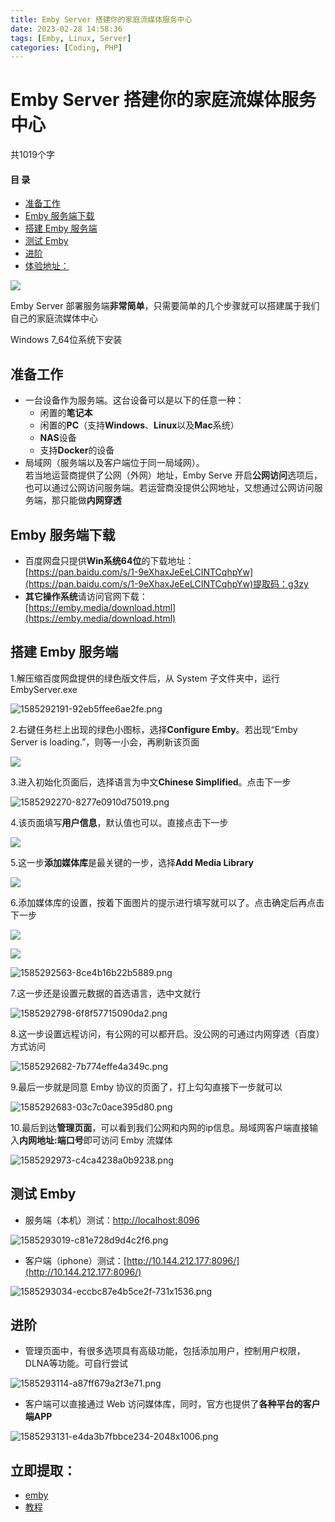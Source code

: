 ```yaml
---
title: Emby Server 搭建你的家庭流媒体服务中心
date: 2023-02-28 14:58:36
tags: [Emby, Linux, Server]
categories: [Coding, PHP]
---
```


Emby Server 搭建你的家庭流媒体服务中心
======================================

共1019个字

#### 目 录

*   [准备工作](#title-0 "准备工作")
*   [Emby 服务端下载](#title-1 "Emby 服务端下载")
*   [搭建 Emby 服务端](#title-2 "搭建 Emby 服务端")
*   [测试 Emby](#title-3 "测试 Emby")
*   [进阶](#title-4 "进阶")
*    [体验地址：](#title-5 " 体验地址：")

![](https://s2.loli.net/2023/07/12/IFExoqK7z32DM9a.jpg)

Emby Server 部署服务端**非常简单**，只需要简单的几个步骤就可以搭建属于我们自己的家庭流媒体中心

Windows 7_64位系统下安装

准备工作
----

*   一台设备作为服务端。这台设备可以是以下的任意一种：
    *   闲置的**笔记本**
    *   闲置的**PC**（支持**Windows**、**Linux**以及**Mac**系统）
    *   **NAS**设备
    *   支持**Docker**的设备
*   局域网（服务端以及客户端位于同一局域网）。  
    若当地运营商提供了公网（外网）地址，Emby Serve 开启**公网访问**选项后，也可以通过公网访问服务端。若运营商没提供公网地址，又想通过公网访问服务端，那只能做**内网穿透**

Emby 服务端下载
----------

*   百度网盘只提供**Win系统64位**的下载地址：  
    [https://pan.baidu.com/s/1-9eXhaxJeEeLCINTCqhpYw](https://pan.baidu.com/s/1-9eXhaxJeEeLCINTCqhpYw)提取码：g3zy
*   **其它操作系统**请访问官网下载：  
    [https://emby.media/download.html](https://emby.media/download.html)

搭建 Emby 服务端
-----------

1.解压缩百度网盘提供的绿色版文件后，从 System 子文件夹中，运行 EmbyServer.exe

![1585292191-92eb5ffee6ae2fe.png](https://s2.loli.net/2023/07/12/86VqXGF3W7QsoYZ.png)

2.右键任务栏上出现的绿色小图标，选择**Configure Emby**。若出现“Emby Server is loading.”，则等一小会，再刷新该页面

![](https://s2.loli.net/2023/07/12/OlWR1ILryAP5nJj.png)

3.进入初始化页面后，选择语言为中文**Chinese Simplified**。点击下一步

![1585292270-8277e0910d75019.png](https://s2.loli.net/2023/07/12/3CQHv4dMimYtfpG.png)

4.该页面填写**用户信息**，默认值也可以。直接点击下一步

![](https://s2.loli.net/2023/07/12/aEeqiF8uBkYNTvy.png)

5.这一步**添加媒体库**是最关键的一步，选择**Add Media Library**

![](https://s2.loli.net/2023/07/12/DQwLJjRcAprKt2d.png)

6.添加媒体库的设置，按着下面图片的提示进行填写就可以了。点击确定后再点击下一步

![](https://s2.loli.net/2023/07/12/U4JCdyGLtv8QW1K.png)

![](https://s2.loli.net/2023/07/12/w6fIUCGHc7eJOEP.png)

![1585292563-8ce4b16b22b5889.png](https://s2.loli.net/2023/07/12/NhoImOZ7p2iVQ1B.png)

7.这一步还是设置元数据的首选语言，选中文就行

![1585292798-6f8f57715090da2.png](https://s2.loli.net/2023/07/12/n9MmTdRN7yYZ2h8.png)

8.这一步设置远程访问，有公网的可以都开启。没公网的可通过内网穿透（百度）方式访问

![1585292682-7b774effe4a349c.png](https://s2.loli.net/2023/07/12/8GSNp5C3UOjJeXV.png)

9.最后一步就是同意 Emby 协议的页面了，打上勾勾直接下一步就可以

![1585292683-03c7c0ace395d80.png](https://s2.loli.net/2023/07/12/GvBaxUNFhR2j5qy.png)

10.最后到达**管理页面**，可以看到我们公网和内网的ip信息。局域网客户端直接输入**内网地址:端口号**即可访问 Emby 流媒体

![1585292973-c4ca4238a0b9238.png](https://s2.loli.net/2023/07/12/ug9fHZGEaq3vOwP.png)

测试 Emby
-------

*   服务端（本机）测试：[http://localhost:8096](http://localhost:8096)

![1585293019-c81e728d9d4c2f6.png](https://s2.loli.net/2023/07/12/pTUBhizmj5dJoIs.png)

*   客户端（iphone）测试：[http://10.144.212.177:8096/](http://10.144.212.177:8096/)

![1585293034-eccbc87e4b5ce2f-731x1536.png](https://s2.loli.net/2023/07/12/mh7XNTnDFxJ24q6.png)

进阶
--

*   管理页面中，有很多选项具有高级功能，包括添加用户，控制用户权限，DLNA等功能。可自行尝试

![1585293114-a87ff679a2f3e71.png](https://s2.loli.net/2023/07/12/JluhvX45MTWP7e6.png)

*   客户端可以直接通过 Web 访问媒体库，同时，官方也提供了**各种平台的客户端APP**

![1585293131-e4da3b7fbbce234-2048x1006.png](https://s2.loli.net/2023/07/12/6tz8gueqUVcn1IS.png)

立即提取：
------

- [emby](https://www.rosnas.com/tag/emby/) 
- [教程](https://www.rosnas.com/tag/%e6%95%99%e7%a8%8b/)


